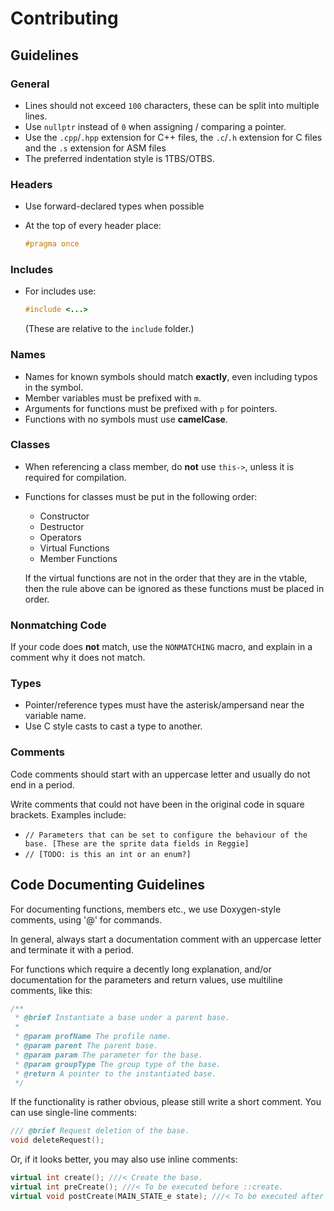 # Contributing

## Guidelines

### General

- Lines should not exceed `100` characters, these can be split into multiple lines.
- Use `nullptr` instead of `0` when assigning / comparing a pointer.
- Use the `.cpp`/`.hpp` extension for C++ files, the `.c`/`.h` extension for C files and the `.s` extension for ASM files
- The preferred indentation style is 1TBS/OTBS.

### Headers

- Use forward-declared types when possible
- At the top of every header place:

    ```c++
    #pragma once
    ```

### Includes

- For includes use:

    ```c++
    #include <...>
    ```

    (These are relative to the `include` folder.)

### Names

- Names for known symbols should match **exactly**, even including typos in the symbol.
- Member variables must be prefixed with `m`.
- Arguments for functions must be prefixed with `p` for pointers.
- Functions with no symbols must use **camelCase**.

### Classes

- When referencing a class member, do **not** use `this->`, unless it is required for compilation.
- Functions for classes must be put in the following order:  
  - Constructor  
  - Destructor  
  - Operators  
  - Virtual Functions  
  - Member Functions

  If the virtual functions are not in the order that they are in the vtable, then the rule above can be ignored as these functions must be placed in order.

### Nonmatching Code

If your code does **not** match, use the `NONMATCHING` macro, and explain in a comment why it does not match.

### Types

- Pointer/reference types must have the asterisk/ampersand near the variable name.
- Use C style casts to cast a type to another.

### Comments
Code comments should start with an uppercase letter and usually do not end in a period.

Write comments that could not have been in the original code in square brackets. Examples include:
   - `// Parameters that can be set to configure the behaviour of the base. [These are the sprite data fields in Reggie]`
   - `// [TODO: is this an int or an enum?]`

## Code Documenting Guidelines

For documenting functions, members etc., we use Doxygen-style comments, using '@' for commands.

In general, always start a documentation comment with an uppercase letter and terminate it with a period.

For functions which require a decently long explanation, and/or documentation for the parameters and return values, use multiline comments, like this:
```cpp
/**
 * @brief Instantiate a base under a parent base.
 * 
 * @param profName The profile name.
 * @param parent The parent base.
 * @param param The parameter for the base.
 * @param groupType The group type of the base.
 * @return A pointer to the instantiated base.
 */
```

If the functionality is rather obvious, please still write a short comment. You can use single-line comments:
```cpp
/// @brief Request deletion of the base.
void deleteRequest();
```

Or, if it looks better, you may also use inline comments:
```cpp
virtual int create(); ///< Create the base.
virtual int preCreate(); ///< To be executed before ::create.
virtual void postCreate(MAIN_STATE_e state); ///< To be executed after ::create.
```

